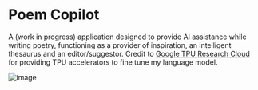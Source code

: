 # Poem Copilot

A (work in progress) application designed to provide AI assistance while writing poetry, functioning as a provider of inspiration, an intelligent thesaurus and an editor/suggestor. Credit to [Google TPU Research Cloud](https://sites.research.google/trc/about/) for providing TPU accelerators to fine tune my language model.

![image](https://github.com/EternalRecursion121/epq-poetry-website/assets/69008832/98d13c45-7336-4965-9272-8d365c17ddf1)
